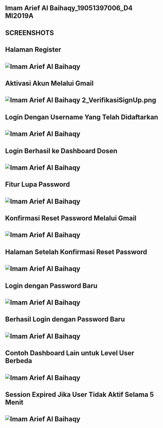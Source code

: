Imam Arief Al Baihaqy_19051397006_D4 MI2019A
---

## SCREENSHOTS

## Halaman Register

![Imam Arief Al Baihaqy](./screenshots/1_SignUp.png 'Imam Arief Al Baihaqy')
---
## Aktivasi Akun Melalui Gmail

![Imam Arief Al Baihaqy](./screenshots/2_VerifikasiSignUp.png 'Imam Arief Al Baihaqy')
2_VerifikasiSignUp.png
---
## Login Dengan Username Yang Telah Didaftarkan

![Imam Arief Al Baihaqy](./screenshots/3_LogIn.png 'Imam Arief Al Baihaqy')
---
## Login Berhasil ke Dashboard Dosen

![Imam Arief Al Baihaqy](./screenshots/4_DahboardDosen.png 'Imam Arief Al Baihaqy')
---
## Fitur Lupa Password

![Imam Arief Al Baihaqy](./screenshots/5_ResetPassword1.png 'Imam Arief Al Baihaqy')
---
## Konfirmasi Reset Password Melalui Gmail

![Imam Arief Al Baihaqy](./screenshots/6_KonfirmasiReset.png 'Imam Arief Al Baihaqy')
---
## Halaman Setelah Konfirmasi Reset Password

![Imam Arief Al Baihaqy](./screenshots/7_ResetPassword2.png 'Imam Arief Al Baihaqy')
---
## Login dengan Password Baru

![Imam Arief Al Baihaqy](./screenshots/8_LoginPasswordBaru.png 'Imam Arief Al Baihaqy')
---
## Berhasil Login dengan Password Baru

![Imam Arief Al Baihaqy](./screenshots/9_DashboardDosen.png 'Imam Arief Al Baihaqy')
---
## Contoh Dashboard Lain untuk Level User Berbeda

![Imam Arief Al Baihaqy](./screenshots/10_DahboardStaff.png 'Imam Arief Al Baihaqy')
---

## Session Expired Jika User Tidak Aktif Selama 5 Menit

![Imam Arief Al Baihaqy](./screenshots/11_SessionExpired.png 'Imam Arief Al Baihaqy')
---
